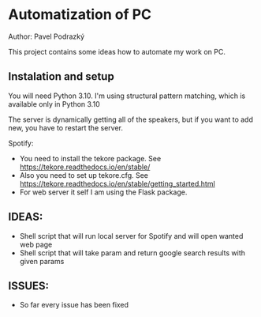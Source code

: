 # Automatization of PC
Author: Pavel Podrazký

This project contains some ideas how to automate my work on PC.

## Instalation and setup
You will need Python 3.10. I'm using structural pattern matching, which is available only in Python 3.10

The server is dynamically getting all of the speakers, but if you want to add new, you have to restart the server.

Spotify:
* You need to install the tekore package. See https://tekore.readthedocs.io/en/stable/
* Also you need to set up tekore.cfg. See https://tekore.readthedocs.io/en/stable/getting_started.html
* For web server it self I am using the Flask package. 

## IDEAS:
* Shell script that will run local server for Spotify and will open wanted web page
* Shell script that will take param and return google search results with given params

## ISSUES:
* So far every issue has been fixed
